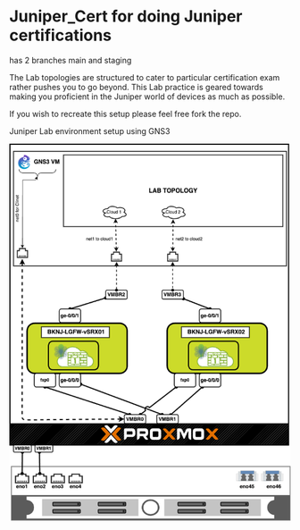 # Juniper_Cert for doing Juniper certifications

has 2 branches main and staging

The Lab topologies are structured to cater to particular certification exam rather pushes you to go beyond.  This Lab practice is geared towards making you proficient in the Juniper world of devices as much as possible.

If you wish to recreate this setup please feel free fork the repo.

Juniper Lab environment setup using GNS3

![Lab Architecture](./gns3_lab_setup/Misc_Resources/Juniper_Lab_Environment_setup.png)


